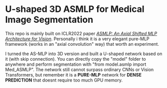 # U-shaped 3D ASMLP for Medical Image Segmentation

This repo is mainly built on ICLR2022 paper [*ASMLP: An Axial Shifted MLP Architecture for Vision*](https://github.com/svip-lab/AS-MLP). Personally i think it is a very elegant pure-MLP framework (works in an "axial convolution" way) that worth an experiment.

I turned the AS-MLP into 3D version and built a U-shaped network based on it (with skip connection). You can directly copy the "model" folder to anywhere and perform segmentation with "from model.asmlp import Med_ASMLP". The network still cannot surpass ordinary CNNs or Vision Transformers, but remember it is a **PURE-MLP** network for **DENSE PREDICTION** that doesnt require too much GPU memory.